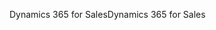 <span data-ttu-id="51f12-101">Dynamics 365 for Sales</span><span class="sxs-lookup"><span data-stu-id="51f12-101">Dynamics 365 for Sales</span></span>
